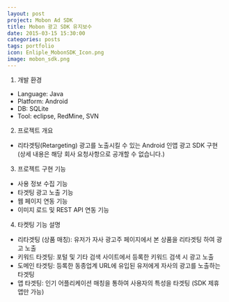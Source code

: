 ```yaml
---
layout: post
project: Mobon Ad SDK
title: Mobon 광고 SDK 유지보수
date: 2015-03-15 15:30:00 
categories: posts 
tags: portfolio
icon: Enliple_MobonSDK_Icon.png
image: mobon_sdk.png
---
```


1) 개발 환경  
 - Language: Java  
 - Platform: Android  
 - DB: SQLite  
 - Tool: eclipse, RedMine, SVN  

2) 프로젝트 개요  
 - 리타겟팅(Retargeting) 광고를 노출시킬 수 있는 Android 인앱 광고 SDK 구현  
   (상세 내용은 해당 회사 요청사항으로 공개할 수 없습니다.)  

3) 프로젝트 구현 기능  
 - 사용 정보 수집 기능  
 - 타겟팅 광고 노출 기능  
 - 웹 페이지 연동 기능  
 - 이미지 로드 및 REST API 연동 기능  

4) 타켓팅 기능 설명
 - 리타겟팅 (상품 매칭): 유저가 자사 광고주 페이지에서 본 상품을 리타겟팅 하여 광고 노출  
 - 키워드 타겟팅: 포털 및 기타 검색 사이트에서 등록한 키워드 검색 시 광고 노출  
 - 도메인 타겟팅: 등록한 동종업계 URL에 유입된 유저에게 자사의 광고를 노출하는 타겟팅  
 - 앱 타겟팅: 인기 어플리케이션 매칭을 통하여 사용자의 특성을 타겟팅 (SDK 제휴 앱만 가능)  

